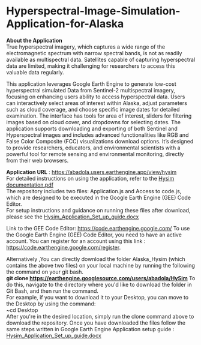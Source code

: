 # Hyperspectral-Image-Simulation-Application-for-Alaska
__About the Application__   
True hyperspectral imagery, which captures a wide range of the electromagnetic spectrum with narrow spectral bands, is not as readily available as multispectral data. Satellites capable of capturing hyperspectral data are limited, making it challenging for researchers to access this valuable data regularly.

This application leverages Google Earth Engine to generate low-cost hyperspectral simulated Data from Sentinel-2 multispectral imagery, focusing on enhancing users ability to access hyperspectral data. Users can interactively select areas of interest within Alaska, adjust parameters such as cloud coverage, and choose specific image dates for detailed examination. The interface has tools for area of interest, sliders for filtering images based on cloud cover, and dropdowns for selecting dates. The application supports downloading and exporting of both Sentinel and Hyperspectral images and includes advanced functionalities like RGB and False Color Composite (FCC) visualizations download options. It’s designed to provide researchers, educators, and environmental scientists with a powerful tool for remote sensing and environmental monitoring, directly from their web browsers.

__Application URL__ : https://abadola.users.earthengine.app/view/hysim  
For detailed instructions on using the application, refer to the [Hysim documentation.pdf](https://github.com/user-attachments/files/17289974/Hysim.documentation.pdf)  
The repository includes two files: Application.js and Access to code.js, which are designed to be executed in the Google Earth Engine (GEE) Code Editor.    
For setup instructions and guidance on running these files after download, please see the [Hysim_Application_Set_up_guide.docx](https://github.com/user-attachments/files/17422815/Hysim_Application_Set_up_guide.docx)

Link to the GEE Code Editor: https://code.earthengine.google.com/
To use the Google Earth Engine (GEE) Code Editor, you need to have an active account. You can register for an account using this link :  
 https://code.earthengine.google.com/register.

Alternatively ,You can directly download the folder Alaska_Hysim (which contains the above two files) on your local machine by running the following the command on your git bash.  
__git clone https://earthengine.googlesource.com/users/abadola/HySim__
To do this, navigate to the directory where you'd like to download the folder in Git Bash, and then run the command.  
For example, if you want to download it to your Desktop, you can move to the Desktop by using the command:  
~cd Desktop  
After you're in the desired location, simply run the clone command above to download the repository.
Once you have downloaded the files follow the same steps written in Google Earth Engine Application setup guide : [Hysim_Application_Set_up_guide.docx](https://github.com/user-attachments/files/17422816/Hysim_Application_Set_up_guide.docx)
